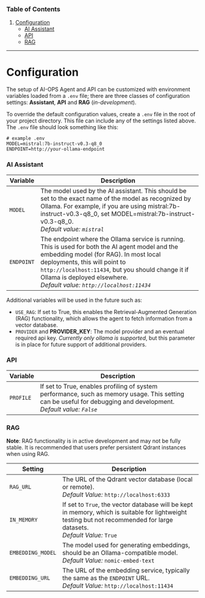 ### Table of Contents
1. [Configuration]()
   - [AI Assistant](#ai-assistant)
   - [API](#api)
   - [RAG](#rag)

---

# Configuration

The setup of AI-OPS Agent and API can be customized with environment variables loaded from a `.env` file; 
there are three classes of configuration settings: **Assistant**, **API** and **RAG** (*in-development*).

To override the default configuration values, create a `.env` file in the root of your project directory. 
This file can include any of the settings listed above. The `.env` file should look something like this:

```
# example .env
MODEL=mistral:7b-instruct-v0.3-q8_0
ENDPOINT=http://your-ollama-endpoint
```


### AI Assistant

| Variable | Description                                                                                                                                                                                                                                                                                                   |
|----------|---------------------------------------------------------------------------------------------------------------------------------------------------------------------------------------------------------------------------------------------------------------------------------------------------------------|
| `MODEL`    | The model used by the AI assistant. This should be set to the exact name of the model as recognized by Ollama. For example, if you are using mistral:7b-instruct-v0.3-q8_0, set MODEL=mistral:7b-instruct-v0.3-q8_0. <br> *Default value: `mistral`*                                                          |                                                                                                                                                                                                                      |
| `ENDPOINT` | The endpoint where the Ollama service is running. This is used for both the AI agent model and the embedding model (for RAG). In most local deployments, this will point to `http://localhost:11434`, but you should change it if Ollama is deployed elsewhere. <br>*Default value: `http://localhost:11434`* |

Additional variables will be used in the future such as:
- `USE_RAG`: If set to True, this enables the Retrieval-Augmented Generation (RAG) functionality, which allows the agent to fetch information from a vector database.
- `PROVIDER` and **PROVIDER_KEY**: The model provider and an eventual required api key. *Currently only ollama is supported*, but this parameter is in place for future support of additional providers.


### API

| Variable | Description                                                                                                                                                            |
|---------|------------------------------------------------------------------------------------------------------------------------------------------------------------------------|
| `PROFILE` | If set to True, enables profiling of system performance, such as memory usage. This setting can be useful for debugging and development. <br> *Default value: `False`* |

### RAG

**Note**: RAG functionality is in active development and may not be fully stable. It is recommended that users prefer persistent Qdrant instances when using RAG.

| **Setting**       | **Description**                                                                                                                                                              |
|-------------------|------------------------------------------------------------------------------------------------------------------------------------------------------------------------------|
| `RAG_URL`         | The URL of the Qdrant vector database (local or remote). <br> *Default Value:* `http://localhost:6333`                                                                       |
| `IN_MEMORY`       | If set to `True`, the vector database will be kept in memory, which is suitable for lightweight testing but not recommended for large datasets. <br> *Default Value:* `True` |
| `EMBEDDING_MODEL` | The model used for generating embeddings, should be an Ollama-compatible model. <br> *Default Value:* `nomic-embed-text`                                                     |
| `EMBEDDING_URL`   | The URL of the embedding service, typically the same as the `ENDPOINT` URL. <br> *Default Value:*  `http://localhost:11434`                                                  |


